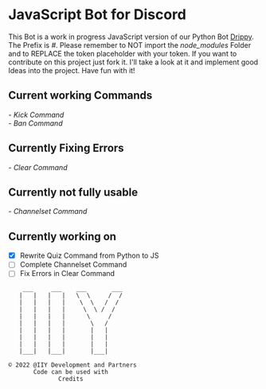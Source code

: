 <h1>JavaScript Bot for Discord</h1>

This Bot is a work in progress JavaScript version of our Python Bot <a href='https://github.com/ItIzYe/Va'>Drippy</a>.
The Prefix is *#*. Please remember to NOT import the *node_modules* Folder and to REPLACE the token placeholder with your token. If you want to contribute on this project just fork it. I'll take a look at it and implement good Ideas into the project. Have fun with it!

## Current working Commands
*- Kick Command*<br>
*- Ban Command*

## Currently Fixing Errors
*- Clear Command*

## Currently not fully usable
*- Channelset Command*

## Currently working on
- [x] Rewrite Quiz Command from Python to JS
- [ ] Complete Channelset Command
- [ ] Fix Errors in Clear Command

```
    ___     ___    ___       ___
   |   |   |   |   \  \     /  /
   |   |   |   |    \  \   /  /
   |   |   |   |     \  \ /  /
   |   |   |   |      \     /
   |   |   |   |       \   /
   |   |   |   |       |   |
   |   |   |   |       |   |
   |   |   |   |       |   |
   |___|   |___|       |___|

© 2022 @IIY Development and Partners
       Code can be used with
              Credits
```
